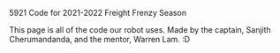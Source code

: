 5921 Code for 2021-2022 Freight Frenzy Season

This page is all of the code our robot uses. Made by the captain, Sanjith Cherumandanda, and the mentor, Warren Lam. :D 
